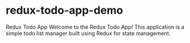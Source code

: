 # redux-todo-app-demo
Redux Todo App Welcome to the Redux Todo App! This application is a simple todo list manager built using Redux for state management.
